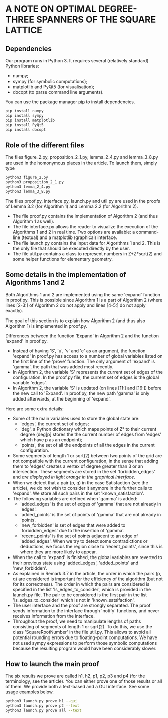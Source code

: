 # A NOTE ON OPTIMAL DEGREE-THREE SPANNERS OF THE SQUARE LATTICE

## Dependencies

Our program runs in Python 3. It requires several (relatively standard) Python libraries:
- numpy;
- sympy (for symbolic computations);
- matplotlib and PyQt5 (for visualisation);
- docopt (to parse command line arguments).

You can use the package manager [pip](https://pip.pypa.io/en/stable/) to install dependencies.

```bash
pip install numpy
pip install sympy
pip install matplotlib
pip install PyQt5
pip install docopt
```

## Role of the different files

The files figure_2.py, proposition_2_1.py, lemma_2_4.py and lemma_3_8.py are used in the homonymous places in the article. To launch them, simply type
```bash
python3 figure_2.py
python3 proposition_2_1.py
python3 lemma_2_4.py
python3 lemma_3_8.py
```

The files proof.py, interface.py, launch.py and util.py are used in the proofs of Lemma 3.2 (for Algorithm 1) and Lemma 2.2 (for Algorithm 2). 
- The file proof.py contains the implementation of Algorithm 2 (and thus Algorithm 1 as well).
- The file interface.py allows the reader to visualize the execution of the Algorithms 1 and 2 in real time. Two options are available: a command-line (textual) and a matplotlib (graphical) interface.
- The file launch.py contains the input data for Algorithms 1 and 2. This is the only file that should be executed directly by the user.
- The file util.py contains a class to represent numbers in Z+Z*sqrt(2) and some helper functions for elementary geometry.

## Some details in the implementation of Algorithms 1 and 2

Both Algorithms 1 and 2 are implemented using the same 'expand' function in proof.py. This is possible since Algorithm 1 is a part of Algorithm 2 (where lines [2-3:] of Algorithm 2 do not apply and lines [4-5:] do not apply exactly). 

The goal of this section is to explain how Algorithm 2 (and thus also Algorithm 1) is implemented in proof.py.

Differences between the function 'Expand' in Algorithm 2 and the function 'expand' in proof.py.

- Instead of having 'S', 'u', 'v' and 'c' as an argument, the function 'expand' in proof.py has access to a number of global variables listed on the first line of the 'prove' function. The only argument of 'expand' is 'gamma', the path that was added most recently.
- In Algorithm 2, the variable 'S' represents the current set of edges of the configuration. In the proof.py file, the current set of edges is the global variable 'edges'.
- In Algorithm 2, the variable 'S' is updated (on lines [11:] and [16:]) before the new call to 'Expand'.
In proof.py, the new path 'gamma' is only added afterwards, at the beginning of 'expand'.

Here are some extra details:

- Some of the main variables used to store the global state are:
    - 'edges', the current set of edges;
    - 'deg', a Python dictionary which maps points of Z² to their current degree (deg[p] stores the the current number of edges from 'edges' which have p as an endpoint);
    - 'points', the set of all the endpoints of all the edges in the current configuration.
- Some segments of length 1 or sqrt(2) between two points of the grid are not compatible with the current configuration, in the sense that adding them to 'edges' creates a vertex of degree greater than 3 or an intersection. These segments are stored in the set 'forbidden_edges' and *are displayed in light orange in the graphical interface*.
- When we detect that a pair (p, q) in the case Satisfaction (see the article), we do not wish to consider it anymore in the further calls to 'expand'. We store all such pairs in the set 'known_satisfaction'.
- The following variables are defined when 'gamma' is added:
    - 'added_edges' is the set of edges of 'gamma' that are not already in 'edges'.
    - 'added_points' is the set of points of 'gamma' that are not already in 'points'.
    - 'new_forbidden' is set of edges that were added to 'forbidden_edges' due to the insertion of 'gamma'.
    - 'recent_points' is the set of points adjacent to an edge of 'added_edges'.
    When we try to detect some contradictions or deductions, we focus the region close to 'recent_points',
    since this is where they are more likely to appear.
- When the call to 'expand' is finished, the global variables are reverted to their previous state using 'added_edges', 'added_points' and 'new_forbidden'.
- As explained in Remark 3.7 in the article, the order in which the pairs (p, q) are considered is important for the efficiency of the algorithm (but not for its correctness). 
The order in which the pairs are considered is specified in the list 'ls_edges_to_consider', which is provided in the launch.py file.
The pair to be considered is the first pair in the list 'ls_edges_to_consider' which is not in 'known_satsifaction'.
- The user interface and the proof are strongly separated. The proof sends information to the interface through 'notify' functions, and never receives information from the interface.
- Throughout the proof, we need to manipulate lengths of paths consisting of segments of length 1 or sqrt(2). To do this, we use the class 'SquareRootNumber' in the file util.py. 
This allows to avoid all potential rounding errors due to floating-point computations.
We have not used sympy expressions to perform those symbolic computations because the resulting program would have been considerably slower.

## How to launch the main proof

The six results we prove are called h1, h2, p1, p2, p3 and p4 (for the terminology, see the article).
You can either prove one of those results or all of them.
We provide both a text-based and a GUI interface.
See some usage examples below.

```bash
python3 launch.py prove h1 --gui
python3 launch.py prove p2 --text
python3 launch.py prove all --text
```
